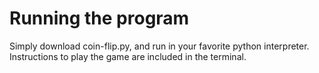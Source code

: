 # Running the program
Simply download coin-flip.py, and run in your favorite python interpreter. Instructions to play the game are included in the terminal.